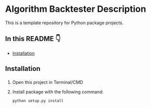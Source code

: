 # Algorithm Backtester Description

This is a template repository for Python package projects.

## In this README :point_down:

- [Installation](#features)


## Installation

### 

1. Open this project in Terminal/CMD

2. Install package with the following command:


    ```
    python setup.py install
    ```

